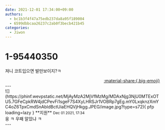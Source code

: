```yaml
---
date: 2021-12-01 17:34:00+09:00
authors:
  - bc1b3f4f47a75edb237da8a95f189004
  - 6599dbbcaa26237c2ab0f3becb421b45
categories:
  - Jiwon
---
```


# 1-95440350

<div class="post-container" markdown="1">
<div class="content-container md-sidebar__scrollwrap" markdown="1">

져니 코트입으면 발만보이지?ㅋ

</div>
</div>

<div style="text-align: right;" markdown="1">
<a href="https://weverse.io/fromis9/fanpost/1-95440350" style="text-align: right;">:material-share:{.big-emoji}</a>
</div>
---

<div class="comments-container md-sidebar__scrollwrap" markdown="1">
<div class="comment" markdown="1">
<div class='id-container' markdown="1">
![](https://phinf.wevpstatic.net/MjAyMzA2MjVfMzMg/MDAxNjg3NjU0MTExOTU5.7GFeCpkRW4jdCPevFi1sgeF7S4XyLHRSJr1VOBRp7gEg.mY0LxqknzXmYC4oZ6TpxCmdSnAbldBctUiaEHQVjHkgg.JPEG/image.jpg?type=s72){ pfp loading=lazy }
**<span class="artist">지원</span>** <small>Dec 01 2021, 17:34</small><br>
</div>
<div class='comment-body' markdown="1">
웅 ㅋ 우째 알았냐 ㅋ
</div>
</div>
</div>
---
